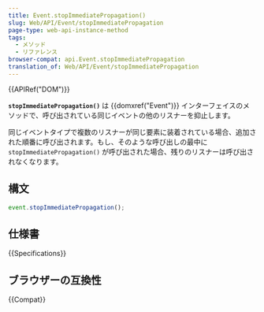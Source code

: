 ```yaml
---
title: Event.stopImmediatePropagation()
slug: Web/API/Event/stopImmediatePropagation
page-type: web-api-instance-method
tags:
  - メソッド
  - リファレンス
browser-compat: api.Event.stopImmediatePropagation
translation_of: Web/API/Event/stopImmediatePropagation
---
```

{{APIRef("DOM")}}

**`stopImmediatePropagation()`** は {{domxref("Event")}} インターフェイスのメソッドで、呼び出されている同じイベントの他のリスナーを抑止します。

同じイベントタイプで複数のリスナーが同じ要素に装着されている場合、追加された順番に呼び出されます。もし、そのような呼び出しの最中に `stopImmediatePropagation()` が呼び出された場合、残りのリスナーは呼び出されなくなります。

## 構文

```js
event.stopImmediatePropagation();
```

## 仕様書

{{Specifications}}

## ブラウザーの互換性

{{Compat}}
